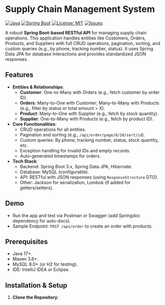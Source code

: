 # Supply Chain Management System

[![Java](https://img.shields.io/badge/Java-17-blue.svg)](https://www.oracle.com/java/)
[![Spring Boot](https://img.shields.io/badge/Spring%20Boot-3.0-green.svg)](https://spring.io/projects/spring-boot)
[![License: MIT](https://img.shields.io/badge/License-MIT-yellow.svg)](https://opensource.org/licenses/MIT)
[![Issues](https://img.shields.io/github/issues/yourusername/supply-chain-management.svg)](https://github.com/yourusername/supply-chain-management/issues)

A robust **Spring Boot-based RESTful API** for managing supply chain operations. This application handles entities like Customers, Orders, Products, and Suppliers with full CRUD operations, pagination, sorting, and custom queries (e.g., by phone, tracking number, status). It uses Spring Data JPA for database interactions and provides standardized JSON responses.

## Features
- **Entities & Relationships**:
  - **Customer**: One-to-Many with Orders (e.g., fetch customer by order ID).
  - **Orders**: Many-to-One with Customer; Many-to-Many with Products (e.g., filter by status or total amount > X).
  - **Product**: Many-to-One with Supplier (e.g., fetch by stock quantity).
  - **Supplier**: One-to-Many with Products (e.g., fetch by product ID).
- **Core Functionalities**:
  - CRUD operations for all entities.
  - Pagination and sorting (e.g., `/api/order/page/0/10/sort/id`).
  - Custom queries: By phone, tracking number, status, stock quantity, etc.
  - Exception handling for invalid IDs and empty records.
  - Auto-generated timestamps for orders.
- **Tech Stack**:
  - Backend: Spring Boot 3.x, Spring Data JPA, Hibernate.
  - Database: MySQL (configurable).
  - API: RESTful with JSON responses (using `ResponseStructure` DTO).
  - Other: Jackson for serialization, Lombok (if added for getters/setters).

## Demo
- Run the app and test via Postman or Swagger (add Springdoc dependency for auto-docs).
- Sample Endpoint: `POST /api/order` to create an order with products.

## Prerequisites
- Java 17+.
- Maven 3.6+.
- MySQL 8.0+ (or H2 for testing).
- IDE: IntelliJ IDEA or Eclipse.

## Installation & Setup
1. **Clone the Repository**:
